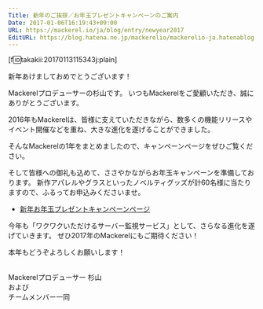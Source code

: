 ```yaml
---
Title: 新年のご挨拶／お年玉プレゼントキャンペーンのご案内
Date: 2017-01-06T16:19:43+09:00
URL: https://mackerel.io/ja/blog/entry/newyear2017
EditURL: https://blog.hatena.ne.jp/mackerelio/mackerelio-ja.hatenablog.mackerel.io/atom/entry/10328749687203966871
---
```


[f:id:takakii:20170113115343j:plain]

新年あけましておめでとうございます！

Mackerelプロデューサーの杉山です。
いつもMackerelをご愛顧いただき、誠にありがとうございます。

2016年もMackerelは、皆様に支えていただきながら、数多くの機能リリースやイベント開催などを重ね、大きな進化を遂げることができました。

そんなMackerelの1年をまとめましたので、キャンペーンページをぜひご覧ください。

そして皆様への御礼も込めて、ささやかながらお年玉キャンペーンを準備しております。
新作アパレルやグラスといったノベルティグッズが計60名様に当たりますので、ふるってお申込みくださいませ。

* [新年お年玉プレゼントキャンペーンページ](https://mackerel.io/ja/campaign/newyear/2017)

今年も「ワクワクいただけるサーバー監視サービス」として、さらなる進化を遂げていきます。
ぜひ2017年のMackerelにもご期待ください！

本年もどうぞよろしくお願いします！


<br>
Mackerelプロデューサー 杉山<br>および<br>チームメンバー一同
